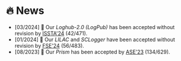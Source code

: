 # 🔥 News
- [03/2024] 🎉 Our *Loghub-2.0 (LogPub)* has been accepted without revision by [ISSTA'24](https://2024.issta.org) (42/471).
- [01/2024] 🎉 Our *LILAC* and *SCLogger* have been accepted without revision by [FSE'24](https://conf.researchr.org/home/fse-2024) (56/483).
- [08/2023] 🎉 Our *Prism* has been accepted by [ASE'23](https://conf.researchr.org/home/ase-2023) (134/629).